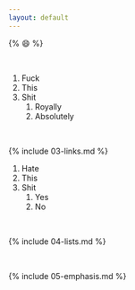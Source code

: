 ```yaml
---
layout: default
---
```


{% :smile: %}

<br>

1. Fuck
2. This
3. Shit
   1. Royally
   2. Absolutely

<br>

{% include 03-links.md %}

1. Hate
2. This
3. Shit
   1. Yes
   2. No

<br>

{% include 04-lists.md %}

<br>

{% include 05-emphasis.md %}
